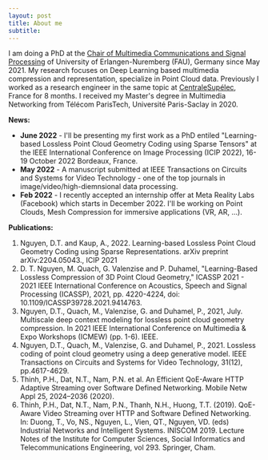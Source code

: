 ```yaml
---
layout: post
title: About me
subtitle:
---
```

I am doing a PhD at the [Chair of Multimedia Communications and Signal Processing](https://www.lms.tf.fau.eu/) of University of Erlangen-Nuremberg (FAU), Germany since May 2021. My research focuses on Deep Learning based multimedia compression and representation, specialize in Point Cloud data. Previously I worked as a research engineer in the same topic at [CentraleSupélec](https://www.centralesupelec.fr/), France for 8 months.  I received my Master's degree in Multimedia Networking from Télécom ParisTech, Université Paris-Saclay in 2020. 

**News:**
* **June 2022** - I'll be presenting my first work as a PhD entiled "Learning-based Lossless Point Cloud Geometry Coding using Sparse Tensors" at the IEEE International Conference on Image Processing (ICIP 2022), 16-19 October 2022 Bordeaux, France.
* **May 2022** - A manuscript submitted at IEEE Transactions on Circuits and Systems for Video Technology - one of the top journals in image/video/high-diemnsional data processing.
* **Feb 2022** - I recently accepted an internship offer at Meta Reality Labs (Facebook) which starts in December 2022. I'll be working on Point Clouds, Mesh Compression for immersive applications (VR, AR, ...). 

**Publications:**
1. Nguyen, D.T. and Kaup, A., 2022. Learning-based Lossless Point Cloud Geometry Coding using Sparse Representations. arXiv preprint arXiv:2204.05043., ICIP 2021
1. D. T. Nguyen, M. Quach, G. Valenzise and P. Duhamel, "Learning-Based Lossless Compression of 3D Point Cloud Geometry," ICASSP 2021 - 2021 IEEE International Conference on Acoustics, Speech and Signal Processing (ICASSP), 2021, pp. 4220-4224, doi: 10.1109/ICASSP39728.2021.9414763.
1. Nguyen, D.T., Quach, M., Valenzise, G. and Duhamel, P., 2021, July. Multiscale deep context modeling for lossless point cloud geometry compression. In 2021 IEEE International Conference on Multimedia & Expo Workshops (ICMEW) (pp. 1-6). IEEE.
1. Nguyen, D.T., Quach, M., Valenzise, G. and Duhamel, P., 2021. Lossless coding of point cloud geometry using a deep generative model. IEEE Transactions on Circuits and Systems for Video Technology, 31(12), pp.4617-4629.
1. Thinh, P.H., Dat, N.T., Nam, P.N. et al. An Efficient QoE-Aware HTTP Adaptive Streaming over Software Defined Networking. Mobile Netw Appl 25, 2024–2036 (2020). 
1. Thinh, P.H., Dat, N.T., Nam, P.N., Thanh, N.H., Huong, T.T. (2019). QoE-Aware Video Streaming over HTTP and Software Defined Networking. In: Duong, T., Vo, NS., Nguyen, L., Vien, QT., Nguyen, VD. (eds) Industrial Networks and Intelligent Systems. INISCOM 2019. Lecture Notes of the Institute for Computer Sciences, Social Informatics and Telecommunications Engineering, vol 293. Springer, Cham.



